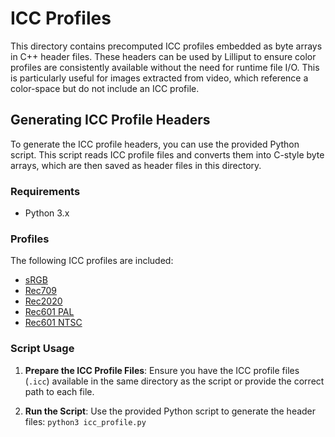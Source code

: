# ICC Profiles

This directory contains precomputed ICC profiles embedded as byte arrays in C++ header files. These headers can be used by Lilliput to ensure color profiles are consistently available without the need for runtime file I/O. This is particularly useful for images extracted from video, which reference a color-space but do not include an ICC profile.

## Generating ICC Profile Headers

To generate the ICC profile headers, you can use the provided Python script. This script reads ICC profile files and converts them into C-style byte arrays, which are then saved as header files in this directory.

### Requirements

- Python 3.x

### Profiles

The following ICC profiles are included:
- [sRGB](https://www.color.org/srgbprofiles.xalter)
- [Rec709](https://www.color.org/chardata/rgb/BT709.xalter)
- [Rec2020](https://www.color.org/chardata/rgb/BT2020.xalter)
- [Rec601 PAL](https://github.com/saucecontrol/Compact-ICC-Profiles/blob/master/profiles/Rec601PAL-v4.icc)
- [Rec601 NTSC](https://github.com/saucecontrol/Compact-ICC-Profiles/blob/master/profiles/Rec601NTSC-v4.icc)

### Script Usage

1. **Prepare the ICC Profile Files**: Ensure you have the ICC profile files (`.icc`) available in the same directory as the script or provide the correct path to each file.

2. **Run the Script**: Use the provided Python script to generate the header files: 
```python3 icc_profile.py```
